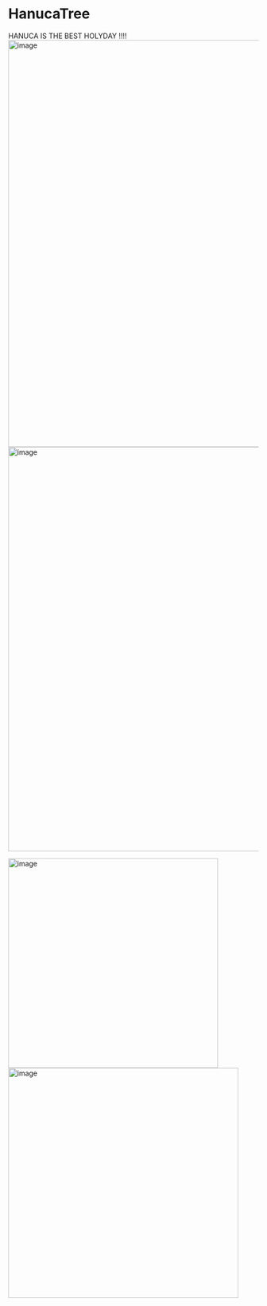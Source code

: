 # HanucaTree
HANUCA IS THE BEST HOLYDAY !!!! 
<img width="819" alt="image" src="https://user-images.githubusercontent.com/90776557/206917342-6ef5aca7-d3eb-481b-833d-90aa955d1ac5.png">
<img width="814" alt="image" src="https://user-images.githubusercontent.com/90776557/206917349-82c14d19-eb06-4bd6-ab2d-51a469a65fa6.png">


<img width="422" alt="image" src="https://user-images.githubusercontent.com/90776557/206913107-69f58a6d-0626-4318-b5ab-825993d2f4be.png">
<img width="463" alt="image" src="https://user-images.githubusercontent.com/90776557/206913113-81ad090a-77d5-4b6f-86cc-6d01c90449a5.png">
